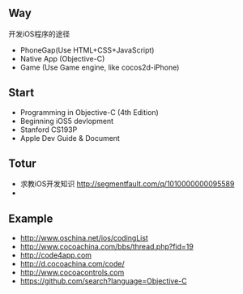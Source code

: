 ## Way

开发iOS程序的途径

* PhoneGap(Use HTML+CSS+JavaScript)
* Native App (Objective-C)
* Game (Use Game engine, like cocos2d-iPhone)

## Start

* Programming in Objective-C (4th Edition)
* Beginning iOS5 devlopment
* Stanford CS193P
* Apple Dev Guide & Document


## Totur

* 求教iOS开发知识 http://segmentfault.com/q/1010000000095589
* 





## Example

* http://www.oschina.net/ios/codingList
* http://www.cocoachina.com/bbs/thread.php?fid=19
* http://code4app.com
* http://d.cocoachina.com/code/
* http://www.cocoacontrols.com
* https://github.com/search?language=Objective-C